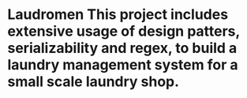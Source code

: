 # Laudromen This project includes extensive usage of design patters, serializability and regex, to build a laundry management system for a small scale laundry shop.

